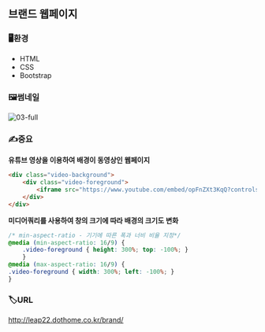 ## 브랜드 웹페이지

### 🖥환경
- HTML
- CSS
- Bootstrap

### 🖼썸네일
![03-full](https://user-images.githubusercontent.com/83056872/128043207-aadc3142-ba39-4295-9302-5d0319a53b75.jpg)

### ✍중요

**유튜브 영상을 이용하여 배경이 동영상인 웹페이지**
```html
<div class="video-background">
    <div class="video-foreground">
        <iframe src="https://www.youtube.com/embed/opFnZXt3KqQ?controls=0&showinfo=0&rel=0&autoplay=1&loop=1&playlist=opFnZXt3KqQ&mute=1" frameborder="0" allowfullscreen></iframe>
    </div>
</div>
```

**미디어쿼리를 사용하여 창의 크기에 따라 배경의 크기도 변화**
```css
/* min-aspect-ratio - 기기에 따른 폭과 너비 비율 지정*/
@media (min-aspect-ratio: 16/9) {
    .video-foreground { height: 300%; top: -100%; }
    }
@media (max-aspect-ratio: 16/9) {
.video-foreground { width: 300%; left: -100%; }
}
```
### 🏷URL
http://leap22.dothome.co.kr/brand/
